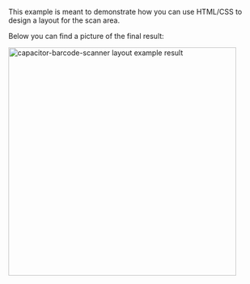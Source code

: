 This example is meant to demonstrate how you can use HTML/CSS to design a layout for the scan area.

Below you can find a picture of the final result:

<img height="450" src="./result.png" alt="capacitor-barcode-scanner layout example result">
